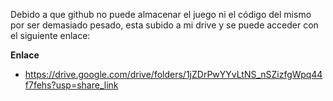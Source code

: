 Debido a que github no puede almacenar el juego ni el código del mismo por ser demasiado pesado, esta subido a mi drive y se puede acceder con el siguiente enlace:

<strong>Enlace</strong>
- https://drive.google.com/drive/folders/1jZDrPwYYvLtNS_nSZizfgWpq44f7fehs?usp=share_link
